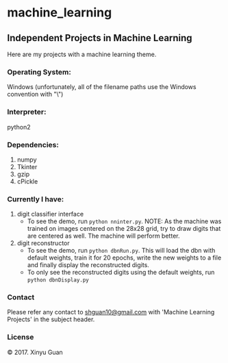 # machine_learning
## Independent Projects in Machine Learning

Here are my projects with a machine learning theme.

### Operating System: 
Windows (unfortunately, all of the filename paths use the Windows convention with "\\")

### Interpreter: 
python2

### Dependencies: 
1. numpy
2. Tkinter
3. gzip
4. cPickle

### Currently I have: 
1. digit classifier interface
   + To see the demo, run `python nninter.py`. NOTE: As the machine was trained on images centered on the 28x28 grid, try to draw digits that are centered as well. The machine will perform better.
2. digit reconstructor
    + To see the demo, run `python dbnRun.py`. This will load the dbn with default weights, train it for 20 epochs, write the new weights to a file and finally display the reconstructed digits.
    + To only see the reconstructed digits using the default weights, run `python dbnDisplay.py`

### Contact
Please refer any contact to <shguan10@gmail.com> with 'Machine Learning Projects' in the subject header.

### License
© 2017. Xinyu Guan
